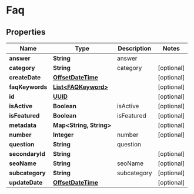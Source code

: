 
# Faq

## Properties
Name | Type | Description | Notes
------------ | ------------- | ------------- | -------------
**answer** | **String** | answer | 
**category** | **String** | category |  [optional]
**createDate** | [**OffsetDateTime**](OffsetDateTime.md) |  |  [optional]
**faqKeywords** | [**List&lt;FAQKeyword&gt;**](FAQKeyword.md) |  |  [optional]
**id** | [**UUID**](UUID.md) |  |  [optional]
**isActive** | **Boolean** | isActive |  [optional]
**isFeatured** | **Boolean** | isFeatured |  [optional]
**metadata** | **Map&lt;String, String&gt;** |  |  [optional]
**number** | **Integer** | number |  [optional]
**question** | **String** | question | 
**secondaryId** | **String** |  |  [optional]
**seoName** | **String** | seoName |  [optional]
**subcategory** | **String** | subcategory |  [optional]
**updateDate** | [**OffsetDateTime**](OffsetDateTime.md) |  |  [optional]



